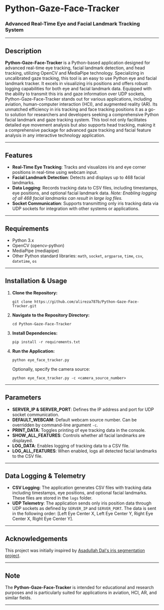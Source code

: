 
# Python-Gaze-Face-Tracker

### Advanced Real-Time Eye and Facial Landmark Tracking System

---

## Description
**Python-Gaze-Face-Tracker**  is a Python-based application designed for advanced real-time eye tracking, facial landmark detection, and head tracking, utilizing OpenCV and MediaPipe technology. Specializing in uncalibrated gaze tracking, this tool is an easy to use Python eye and facial landmark tracker. It excels in visualizing iris positions and offers robust logging capabilities for both eye and facial landmark data. Equipped with the ability to transmit this iris and gaze information over UDP sockets, Python-Gaze-Face-Tracker stands out for various applications, including aviation, human-computer interaction (HCI), and augmented reality (AR). Its unmatched efficiency in iris tracking and face tracking positions it as a go-to solution for researchers and developers seeking a comprehensive Python facial landmark and gaze tracking system. This tool not only facilitates detailed eye movement analysis but also supports head tracking, making it a comprehensive package for advanced gaze tracking and facial feature analysis in any interactive technology application.

---

## Features
- **Real-Time Eye Tracking**: Tracks and visualizes iris and eye corner positions in real-time using webcam input.
- **Facial Landmark Detection**: Detects and displays up to 468 facial landmarks.
- **Data Logging**: Records tracking data to CSV files, including timestamps, eye positions, and optional facial landmark data. *Note: Enabling logging of all 468 facial landmarks can result in large log files.*
- **Socket Communication**: Supports transmitting only iris tracking data via UDP sockets for integration with other systems or applications.

---

## Requirements
- Python 3.x
- OpenCV (opencv-python)
- MediaPipe (mediapipe)
- Other Python standard libraries: `math`, `socket`, `argparse`, `time`, `csv`, `datetime`, `os`

---

## Installation & Usage

1. **Clone the Repository:**
   ```
   git clone https://github.com/alireza787b/Python-Gaze-Face-Tracker.git
   ```

2. **Navigate to the Repository Directory:**
   ```
   cd Python-Gaze-Face-Tracker
   ```

3. **Install Dependencies:**
   ```
   pip install -r requirements.txt
   ```

4. **Run the Application:**
   ```
   python eye_face_tracker.py
   ```

   Optionally, specify the camera source:
   ```
   python eye_face_tracker.py -c <camera_source_number>
   ```

---

## Parameters
- **SERVER_IP & SERVER_PORT**: Defines the IP address and port for UDP socket communication.
- **DEFAULT_WEBCAM**: Default webcam source number. Can be overridden by command-line argument `-c`.
- **PRINT_DATA**: Toggles printing of eye tracking data in the console.
- **SHOW_ALL_FEATURES**: Controls whether all facial landmarks are displayed.
- **LOG_DATA**: Enables logging of tracking data to a CSV file.
- **LOG_ALL_FEATURES**: When enabled, logs all detected facial landmarks to the CSV file.

---

## Data Logging & Telemetry
- **CSV Logging**: The application generates CSV files with tracking data including timestamps, eye positions, and optional facial landmarks. These files are stored in the `logs` folder.
- **UDP Telemetry**: The application sends only iris position data through UDP sockets as defined by `SERVER_IP` and `SERVER_PORT`. The data is sent in the following order: [Left Eye Center X, Left Eye Center Y, Right Eye Center X, Right Eye Center Y].

---

## Acknowledgements
This project was initially inspired by [Asadullah Dal's iris segmentation project](https://github.com/Asadullah-Dal17/iris-Segmentation-mediapipe-python).

---

## Note
The **Python-Gaze-Face-Tracker** is intended for educational and research purposes and is particularly suited for applications in aviation, HCI, AR, and similar fields.

---
